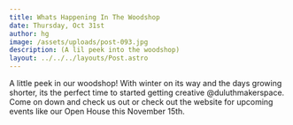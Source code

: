 ```yaml
---
title: Whats Happening In The Woodshop
date: Thursday, Oct 31st
author: hg
image: /assets/uploads/post-093.jpg
description: (A lil peek into the woodshop)
layout: ../../../layouts/Post.astro
---
```


A little peek in our woodshop! With winter on its way and the days growing shorter, its the perfect time to started getting creative @duluthmakerspace. Come on down and check us out or check out the website for upcoming events like our Open House this November 15th.
